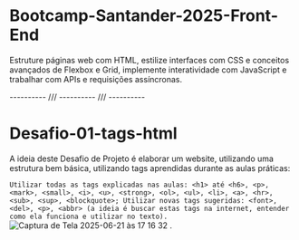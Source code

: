 # Bootcamp-Santander-2025-Front-End

Estruture páginas web com HTML, estilize interfaces com CSS e conceitos avançados de Flexbox e Grid, implemente interatividade com JavaScript e trabalhar com APIs e requisições assíncronas.

---------- /// ---------- /// ----------

# Desafio-01-tags-html

A ideia deste Desafio de Projeto é elaborar um website, utilizando uma estrutura bem básica, utilizando tags aprendidas durante as aulas práticas:

`Utilizar todas as tags explicadas nas aulas: <h1> até <h6>, <p>, <mark>, <small>, <i>, <u>, <strong>, <ol>, <ul>, <li>, <a>, <hr>, <sub>, <sup>, <blockquote>;
Utilizar novas tags sugeridas: <font>, <del>, <p>, <abbr> (a ideia é buscar estas tags na internet, entender como ela funciona e utilizar no texto).`
![Captura de Tela 2025-06-21 às 17 16 32](https://github.com/user-attachments/assets/34656c21-b009-4ee1-a9a3-8cd4121eace5)
.

